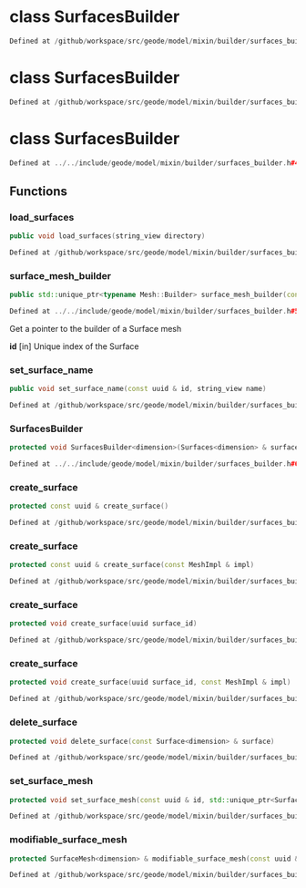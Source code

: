 # class SurfacesBuilder

```cpp
Defined at /github/workspace/src/geode/model/mixin/builder/surfaces_builder.cpp#99
```

# class SurfacesBuilder

```cpp
Defined at /github/workspace/src/geode/model/mixin/builder/surfaces_builder.cpp#98
```

# class SurfacesBuilder

```cpp
Defined at ../../include/geode/model/mixin/builder/surfaces_builder.h#46
```

## Functions

### load_surfaces

```cpp
public void load_surfaces(string_view directory)
```

```cpp
Defined at /github/workspace/src/geode/model/mixin/builder/surfaces_builder.cpp#67
```

### surface_mesh_builder

```cpp
public std::unique_ptr<typename Mesh::Builder> surface_mesh_builder(const uuid & id)
```

```cpp
Defined at ../../include/geode/model/mixin/builder/surfaces_builder.h#56
```

 Get a pointer to the builder of a Surface mesh

**id** [in] Unique index of the Surface

### set_surface_name

```cpp
public void set_surface_name(const uuid & id, string_view name)
```

```cpp
Defined at /github/workspace/src/geode/model/mixin/builder/surfaces_builder.cpp#74
```

### SurfacesBuilder

```cpp
protected void SurfacesBuilder<dimension>(Surfaces<dimension> & surfaces)
```

```cpp
Defined at ../../include/geode/model/mixin/builder/surfaces_builder.h#68
```

### create_surface

```cpp
protected const uuid & create_surface()
```

```cpp
Defined at /github/workspace/src/geode/model/mixin/builder/surfaces_builder.cpp#34
```

### create_surface

```cpp
protected const uuid & create_surface(const MeshImpl & impl)
```

```cpp
Defined at /github/workspace/src/geode/model/mixin/builder/surfaces_builder.cpp#40
```

### create_surface

```cpp
protected void create_surface(uuid surface_id)
```

```cpp
Defined at /github/workspace/src/geode/model/mixin/builder/surfaces_builder.cpp#47
```

### create_surface

```cpp
protected void create_surface(uuid surface_id, const MeshImpl & impl)
```

```cpp
Defined at /github/workspace/src/geode/model/mixin/builder/surfaces_builder.cpp#53
```

### delete_surface

```cpp
protected void delete_surface(const Surface<dimension> & surface)
```

```cpp
Defined at /github/workspace/src/geode/model/mixin/builder/surfaces_builder.cpp#60
```

### set_surface_mesh

```cpp
protected void set_surface_mesh(const uuid & id, std::unique_ptr<SurfaceMesh<dimension> > mesh)
```

```cpp
Defined at /github/workspace/src/geode/model/mixin/builder/surfaces_builder.cpp#82
```

### modifiable_surface_mesh

```cpp
protected SurfaceMesh<dimension> & modifiable_surface_mesh(const uuid & id)
```

```cpp
Defined at /github/workspace/src/geode/model/mixin/builder/surfaces_builder.cpp#90
```



